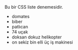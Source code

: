 <link href="style.css" rel="stylesheet">

Bu bir CSS liste denemesidir.

+ domates
+ biber
+ patlıcan
+ 74 uçak
+ doksan dokuz helikopter
+ on sekiz bin elli üç iş makinesi